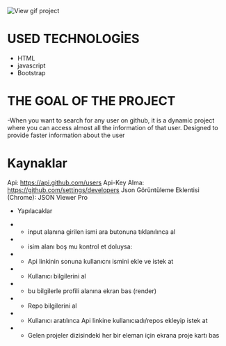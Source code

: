 ![View gif project](github-finder.gif)



# USED TECHNOLOGİES
- HTML
- javascript
- Bootstrap

# THE GOAL OF THE PROJECT
-When you want to search for any user on github, it is a dynamic project where you can access almost all the information of that user. Designed to provide faster information about the user


# Kaynaklar
Api: https://api.github.com/users
Api-Key Alma: https://github.com/settings/developers
Json Görüntüleme Eklentisi (Chrome): JSON Viewer Pro

- Yapılacaklar
- - input alanına girilen ismi ara butonuna tıklanılınca al

- - isim alanı boş mu kontrol et doluysa:
- - Api linkinin sonuna kullanıcnı ismini ekle ve istek at
- - Kullanıcı bilgilerini al
- - bu bilgilerle profili alanına ekran bas (render)
- - Repo bilgilerini al

- - Kullanıcı aratılınca Api linkine kullanıcıadı/repos ekleyip istek at
- - Gelen projeler dizisindeki her bir eleman için ekrana proje kartı bas